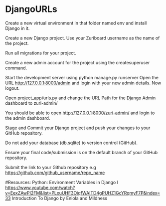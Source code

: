 # DjangoURLs
Create a new virtual environment in that folder named env and install Django in it.

Create a new Django project. Use your Zuriboard username as the name of the project.

Run all migrations for your project.

Create a new admin account for the project using the createsuperuser command. 

Start the development server using python manage.py runserver
Open the URL  http://127.0.0.1:8000/admin and login with your new admin details. Now logout.

Open project_app/urls.py and change the URL Path for the Django Admin dashboard to zuri-admin/

You should be able to open http://127.0.0.1:8000/zuri-admin/ and login to the admin dashboard.

Stage and Commit your Django project and push your changes to your GitHub repository. 

Do not add your database (db.sqlite) to version control (GitHub). 

Ensure your final code/submission is on the default branch of your GitHub repository.

Submit the link to your Github repository e.g https://github.com/github_username/repo_name

#Resources:
Python: Environment Variables in Django I
https://www.youtube.com/watch?v=EexZAwPI2FM&list=PLxuUHF3OiqfWAITD4gPUHZ1GcYRqmyF7P&index=33 
Introduction To Django by Eniola and Mildness
